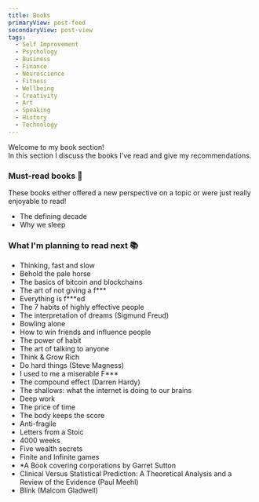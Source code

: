 ```yaml
---
title: Books
primaryView: post-feed
secondaryView: post-view
tags:
  - Self Improvement
  - Psychology
  - Business
  - Finance
  - Neuroscience
  - Fitness
  - Wellbeing
  - Creativity
  - Art
  - Speaking
  - History
  - Technology
---
```


Welcome to my book section! \
In this section I discuss the books I've read and give my recommendations.

<divider></divider>

### Must-read books 👀
These books either offered a new perspective on a topic or were just really enjoyable to read!
- The defining decade
- Why we sleep

### What I'm planning to read next 📚
- Thinking, fast and slow <!-- Currently reading -->
- Behold the pale horse <!-- A friend recommended this to me. Not sure what to expect -->
- The basics of bitcoin and blockchains <!-- I don't know anything about crypto 🙈 -->
- The art of not giving a f***
- Everything is f***ed
- The 7 habits of highly effective people
- The interpretation of dreams (Sigmund Freud)
- Bowling alone
- How to win friends and influence people
- The power of habit
- The art of talking to anyone
- Think & Grow Rich
- Do hard things (Steve Magness)
- I used to me a miserable F***
- The compound effect (Darren Hardy)
- The shallows: what the internet is doing to our brains
- Deep work
- The price of time
- The body keeps the score
- Anti-fragile
- Letters from a Stoic
- 4000 weeks
- Five wealth secrets
- Finite and Infinite games
- *A Book covering corporations by Garret Sutton <!-- Still need to determine which book of his to read -->
- Clinical Versus Statistical Prediction: A Theoretical Analysis and a Review of the Evidence (Paul Meehl) <!-- Heavily referenced in Chapter 21 of "Thinking Fast and Slow". It was also called "My Disturbing Little Book", likely because it was so controversial. -->
- Blink (Malcom Gladwell)

<!--
#### Genres to read more
- History
- Finances 
    - More about the stock market
        - Different kinds of stocks
    - More about investments
    - More about taxes
    - More about business expenses
-->


<!--
### Everything I've read
I didn't get that much into reading until late 2020. Even then I was only reading a little bit. It wasn't until late 2022 that I started reading consistently (every day).
#### 2020
- The nocturnal brain 🧠
#### 2021
- Outliers 🧠
- The senior software engineer 👨‍💻
#### 2022
- How to talk to anyone 🗣️
- Rich dad poor dad 💰
- Talking to strangers 🧠
- The millionaire fast lane 💰
#### 2023
- Show your work! 🎨
- Atomic habits 🧠
- The defining decade 💰⏳👨‍👩‍👦
- Why we sleep 🧠😴
- 12 Rules for life 😊
- Your brain on porn 🧠❌
- Don’t eat the marshmallow yet 🧠💰

-->


<!--
Posts to write (for noteworthy books that I read before making this section)

- [ ] Talking to Strangers
- [ ] Show your work!
- [ ] The defining decade
- [ ] Why we sleep
-->
